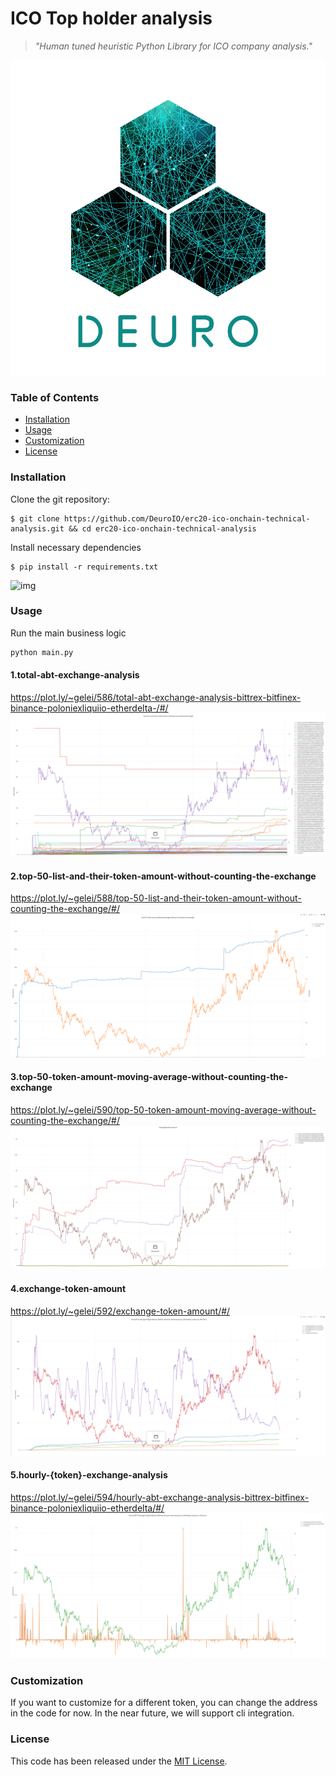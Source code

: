 # ICO Top holder analysis
> *"Human tuned heuristic Python Library for ICO company analysis."*

![](pics/logo.png)

### Table of Contents
* [Installation](#installation)
* [Usage](#usage)
* [Customization](#customization)
* [License](#license)

### Installation
Clone the git repository:
```console
$ git clone https://github.com/DeuroIO/erc20-ico-onchain-technical-analysis.git && cd erc20-ico-onchain-technical-analysis
```

Install necessary dependencies
```console
$ pip install -r requirements.txt
```

![img](http://www.dhanashriacademy.com/market/wp-content/uploads/2017/10/WHAT-IS-TECHNICAL-ANALYSIS.jpg)

### Usage
Run the main business logic
```python
python main.py
```
#### 1.total-abt-exchange-analysis
https://plot.ly/~gelei/586/total-abt-exchange-analysis-bittrex-bitfinex-binance-poloniexliquiio-etherdelta-/#/
![img](pics/1.png)

#### 2.top-50-list-and-their-token-amount-without-counting-the-exchange
https://plot.ly/~gelei/588/top-50-list-and-their-token-amount-without-counting-the-exchange/#/
![img](pics/2.png)

#### 3.top-50-token-amount-moving-average-without-counting-the-exchange
https://plot.ly/~gelei/590/top-50-token-amount-moving-average-without-counting-the-exchange/#/
![img](pics/3.png)

#### 4.exchange-token-amount
https://plot.ly/~gelei/592/exchange-token-amount/#/
![img](pics/4.png)

#### 5.hourly-{token}-exchange-analysis
https://plot.ly/~gelei/594/hourly-abt-exchange-analysis-bittrex-bitfinex-binance-poloniexliquiio-etherdelta/#/
![img](pics/5.png)

### Customization
If you want to customize for a different token, you can change the address in the code for now. In the near future, we will support cli integration.


### License
This code has been released under the [MIT License](LICENSE).
